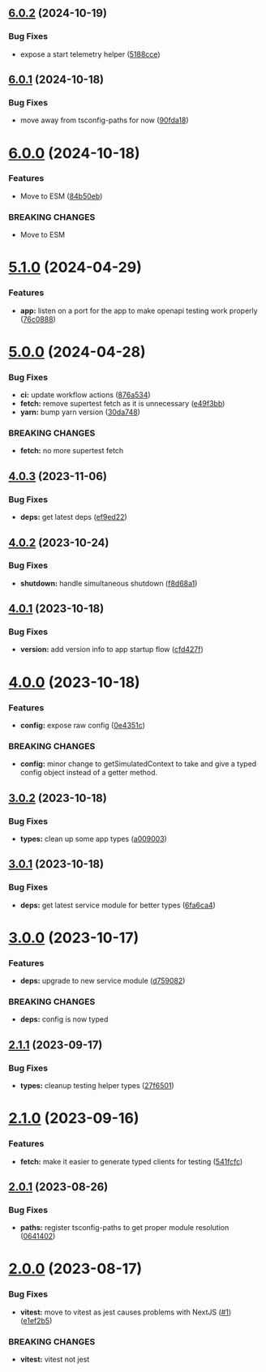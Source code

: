 ## [6.0.2](https://github.com/openapi-typescript-infra/service-tester/compare/v6.0.1...v6.0.2) (2024-10-19)


### Bug Fixes

* expose a start telemetry helper ([5188cce](https://github.com/openapi-typescript-infra/service-tester/commit/5188cce898091983cf755ae88ecb85389206ce2e))

## [6.0.1](https://github.com/openapi-typescript-infra/service-tester/compare/v6.0.0...v6.0.1) (2024-10-18)


### Bug Fixes

* move away from tsconfig-paths for now ([90fda18](https://github.com/openapi-typescript-infra/service-tester/commit/90fda181f086216b47b5ecf9d4d772e0d2d0c0e3))

# [6.0.0](https://github.com/openapi-typescript-infra/service-tester/compare/v5.1.0...v6.0.0) (2024-10-18)


### Features

* Move to ESM ([84b50eb](https://github.com/openapi-typescript-infra/service-tester/commit/84b50ebafd28baa454b2ba2d6bdf37b48f9e15d0))


### BREAKING CHANGES

* Move to ESM

# [5.1.0](https://github.com/openapi-typescript-infra/service-tester/compare/v5.0.0...v5.1.0) (2024-04-29)


### Features

* **app:** listen on a port for the app to make openapi testing work properly ([76c0888](https://github.com/openapi-typescript-infra/service-tester/commit/76c0888a08aa3f84dbd503e601c71e1aa26632e1))

# [5.0.0](https://github.com/openapi-typescript-infra/service-tester/compare/v4.0.3...v5.0.0) (2024-04-28)


### Bug Fixes

* **ci:** update workflow actions ([876a534](https://github.com/openapi-typescript-infra/service-tester/commit/876a53494256aec421c74ab4cc5a33b0519738f8))
* **fetch:** remove supertest fetch as it is unnecessary ([e49f3bb](https://github.com/openapi-typescript-infra/service-tester/commit/e49f3bba2fc51f8b14c05d1f016eb23e5a22081c))
* **yarn:** bump yarn version ([30da748](https://github.com/openapi-typescript-infra/service-tester/commit/30da748fac232fd69eee2abcf4f5807a5c68bb10))


### BREAKING CHANGES

* **fetch:** no more supertest fetch

## [4.0.3](https://github.com/openapi-typescript-infra/service-tester/compare/v4.0.2...v4.0.3) (2023-11-06)


### Bug Fixes

* **deps:** get latest deps ([ef9ed22](https://github.com/openapi-typescript-infra/service-tester/commit/ef9ed22807100cae9f092f32c099103db116a570))

## [4.0.2](https://github.com/openapi-typescript-infra/service-tester/compare/v4.0.1...v4.0.2) (2023-10-24)


### Bug Fixes

* **shutdown:** handle simultaneous shutdown ([f8d68a1](https://github.com/openapi-typescript-infra/service-tester/commit/f8d68a1c7ca83b32d270309f57b9a3131db13bcf))

## [4.0.1](https://github.com/openapi-typescript-infra/service-tester/compare/v4.0.0...v4.0.1) (2023-10-18)


### Bug Fixes

* **version:** add version info to app startup flow ([cfd427f](https://github.com/openapi-typescript-infra/service-tester/commit/cfd427fc41d54ce70051a43d9688782b49b233a9))

# [4.0.0](https://github.com/openapi-typescript-infra/service-tester/compare/v3.0.2...v4.0.0) (2023-10-18)


### Features

* **config:** expose raw config ([0e4351c](https://github.com/openapi-typescript-infra/service-tester/commit/0e4351ca6473debe8ed0bfbfbea77be856cef1f9))


### BREAKING CHANGES

* **config:** minor change to getSimulatedContext to take and give
a typed config object instead of a getter method.

## [3.0.2](https://github.com/openapi-typescript-infra/service-tester/compare/v3.0.1...v3.0.2) (2023-10-18)


### Bug Fixes

* **types:** clean up some app types ([a009003](https://github.com/openapi-typescript-infra/service-tester/commit/a0090037de4918da167fc9e631889588c9c888a0))

## [3.0.1](https://github.com/openapi-typescript-infra/service-tester/compare/v3.0.0...v3.0.1) (2023-10-18)


### Bug Fixes

* **deps:** get latest service module for better types ([6fa6ca4](https://github.com/openapi-typescript-infra/service-tester/commit/6fa6ca44b366fe55cfaebdd46256c0125591a5f4))

# [3.0.0](https://github.com/openapi-typescript-infra/service-tester/compare/v2.1.1...v3.0.0) (2023-10-17)


### Features

* **deps:** upgrade to new service module ([d759082](https://github.com/openapi-typescript-infra/service-tester/commit/d75908246598f53550788daf26a39ec8949a0717))


### BREAKING CHANGES

* **deps:** config is now typed

## [2.1.1](https://github.com/openapi-typescript-infra/service-tester/compare/v2.1.0...v2.1.1) (2023-09-17)


### Bug Fixes

* **types:** cleanup testing helper types ([27f6501](https://github.com/openapi-typescript-infra/service-tester/commit/27f6501b8d2e402937948f779cd876c93f4623d4))

# [2.1.0](https://github.com/openapi-typescript-infra/service-tester/compare/v2.0.1...v2.1.0) (2023-09-16)


### Features

* **fetch:** make it easier to generate typed clients for testing ([541fcfc](https://github.com/openapi-typescript-infra/service-tester/commit/541fcfc2391751fe7b9b86895b87005110f5250c))

## [2.0.1](https://github.com/openapi-typescript-infra/service-tester/compare/v2.0.0...v2.0.1) (2023-08-26)


### Bug Fixes

* **paths:** register tsconfig-paths to get proper module resolution ([0641402](https://github.com/openapi-typescript-infra/service-tester/commit/0641402754c3d7d7a754b74fb22001c4f30df48a))

# [2.0.0](https://github.com/openapi-typescript-infra/service-tester/compare/v1.0.6...v2.0.0) (2023-08-17)


### Bug Fixes

* **vitest:** move to vitest as jest causes problems with NextJS ([#1](https://github.com/openapi-typescript-infra/service-tester/issues/1)) ([e1ef2b5](https://github.com/openapi-typescript-infra/service-tester/commit/e1ef2b535ea3ef06db587a9b0d47fd7d48ceae34))


### BREAKING CHANGES

* **vitest:** vitest not jest
